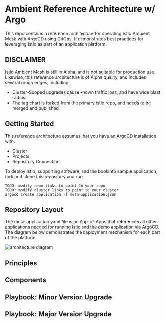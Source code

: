 # Ambient Reference Architecture w/ Argo

This repo contains a reference architecture for operating Istio Ambient Mesh with ArgoCD using GitOps.  It demonstrates best practices for leveraging Istio as part of an application platform.

## DISCLAIMER

Istio Ambient Mesh is still in Alpha, and is not suitable for production use.  Likewise, this reference architecture is of Alpha quality, and includes several rough edges, including:
 * Cluster-Scoped upgrades cause known traffic loss, and have wide blast radius.
 * The tag chart is forked from the primary istio repo, and needs to be merged and published

## Getting Started

This reference architecture assumes that you have an ArgoCD installation with:
 * Cluster
 * Projects
 * Repository Connection

To deploy Istio, supporting software, and the bookinfo sample application, fork and clone this repository and run:

```
TODO: modify repo links to point to your repo
TODO: modify cluster links to point to your cluster
argocd create application -f meta-application.json
```

## Repository Layout

The meta-application.yaml file is an App-of-Apps that references all other applications needed for running Istio and the demo application via ArgoCD.  The diagram below demonstrates the deployment mechanism for each part of the platform.

![architecture diagram][diag]

## Principles

## Components

## Playbook: Minor Version Upgrade

## Playbook: Major Version Upgrade

[diag]: ./blob/master/argo-reference-arch.svg "Logo Title Text 2"